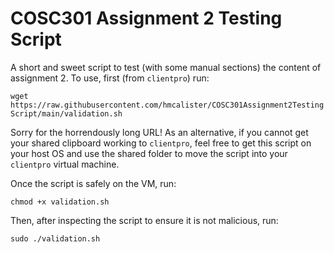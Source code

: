 # COSC301 Assignment 2 Testing Script

A short and sweet script to test (with some manual sections) the content of assignment 2. To use, first (from `clientpro`) run:

`wget https://raw.githubusercontent.com/hmcalister/COSC301Assignment2TestingScript/main/validation.sh`

Sorry for the horrendously long URL! As an alternative, if you cannot get your shared clipboard working to `clientpro`, feel free to get this script on your host OS and use the shared folder to move the script into your `clientpro` virtual machine.

Once the script is safely on the VM, run:

`chmod +x validation.sh`

Then, after inspecting the script to ensure it is not malicious, run:

`sudo ./validation.sh`

